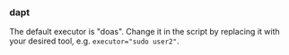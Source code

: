 ### dapt
The default executor is "doas". Change it in the script by replacing it with your desired tool, e.g. `executor="sudo user2"`.
